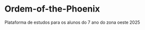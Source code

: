 # Ordem-of-the-Phoenix
Plataforma de estudos para os alunos do 7 ano do zona oeste 2025
<!DOCTYPE html>
<html lang="pt-BR">
<head>
  <meta charset="UTF-8" />
  <meta name="viewport" content="width=device-width, initial-scale=1.0"/>
  <title>Order of the Phoenix</title>
  <style>
